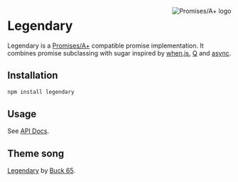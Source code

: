 <a href="http://promises-aplus.github.com/promises-spec"><img src="https://promises-aplus.github.com/promises-spec/assets/logo-small.png" alt="Promises/A+ logo" align="right"></a>

# Legendary

Legendary is a [Promises/A+](http://promises-aplus.github.com/promises-spec) compatible promise implementation. It combines promise subclassing with sugar inspired by [when.js](https://github.com/cujojs/when), [Q](https://github.com/kriskowal/q) and [async](https://github.com/caolan/async).

## Installation

```js
npm install legendary
```

## Usage

See [API Docs](http://novemberborn.github.com/legendary/lib/legendary.js.html).

## Theme song

[Legendary](https://soundcloud.com/buck65/legendary) by [Buck 65](http://buck65.com).
